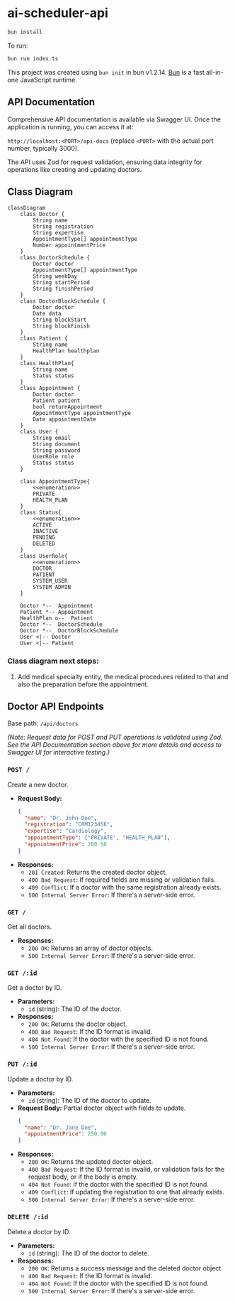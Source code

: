 # ai-scheduler-api

```bash
bun install
```

To run:

```bash
bun run index.ts
```

This project was created using `bun init` in bun v1.2.14. [Bun](https://bun.sh) is a fast all-in-one JavaScript runtime.

## API Documentation

Comprehensive API documentation is available via Swagger UI. Once the application is running, you can access it at:

`http://localhost:<PORT>/api-docs` (replace `<PORT>` with the actual port number, typically 3000).

The API uses Zod for request validation, ensuring data integrity for operations like creating and updating doctors.

## Class Diagram

```mermaid
classDiagram
    class Doctor {
	    String name
        String registration
        String expertise
        AppointmentType[] appointmentType
        Number appointmentPrice
    }
    class DoctorSchedule {
        Doctor doctor
        AppointmentType[] appointmentType
        String weekDay
        String startPeriod
        String finishPeriod
    }
    class DoctorBlockSchedule {
        Doctor doctor
	    Date data
        String blockStart
        String blockFinish
    }
    class Patient {
	    String name
        HealthPlan healthplan
    }
    class HealthPlan{
        String name
        Status status        
    }
    class Appointment {
	    Doctor doctor
        Patient patient
        bool returnAppointment
        AppointmentType appointmentType
        Date appointmentDate
    }
    class User {
        String email
        String document
        String password
        UserRole role
        Status status
    }

    class AppointmentType{
        <<enumeration>>
        PRIVATE
        HEALTH_PLAN
    }
    class Status{
        <<enumeration>>
        ACTIVE
        INACTIVE
        PENDING
        DELETED
    }
    class UserRole{
        <<enumeration>>
        DOCTOR
        PATIENT
        SYSTEM_USER
        SYSTEM_ADMIN
    }

    Doctor *--	Appointment
    Patient *--	Appointment
    HealthPlan o--	Patient
    Doctor *--	DoctorSchedule
    Doctor *--	DoctorBlockSchedule
    User <|-- Doctor
    User <|-- Patient

```

### Class diagram next steps:
1. Add medical specialty entity, the medical procedures related to that and also the preparation before the appointment.

## Doctor API Endpoints

Base path: `/api/doctors`

*(Note: Request data for POST and PUT operations is validated using Zod. See the API Documentation section above for more details and access to Swagger UI for interactive testing.)*

### `POST /`
Create a new doctor.
- **Request Body:**
  ```json
  {
    "name": "Dr. John Doe",
    "registration": "CRM123456",
    "expertise": "Cardiology",
    "appointmentType": ["PRIVATE", "HEALTH_PLAN"],
    "appointmentPrice": 200.50
  }
  ```
- **Responses:**
  - `201 Created`: Returns the created doctor object.
  - `400 Bad Request`: If required fields are missing or validation fails.
  - `409 Conflict`: If a doctor with the same registration already exists.
  - `500 Internal Server Error`: If there's a server-side error.

### `GET /`
Get all doctors.
- **Responses:**
  - `200 OK`: Returns an array of doctor objects.
  - `500 Internal Server Error`: If there's a server-side error.

### `GET /:id`
Get a doctor by ID.
- **Parameters:**
  - `id` (string): The ID of the doctor.
- **Responses:**
  - `200 OK`: Returns the doctor object.
  - `400 Bad Request`: If the ID format is invalid.
  - `404 Not Found`: If the doctor with the specified ID is not found.
  - `500 Internal Server Error`: If there's a server-side error.

### `PUT /:id`
Update a doctor by ID.
- **Parameters:**
  - `id` (string): The ID of the doctor to update.
- **Request Body:** Partial doctor object with fields to update.
  ```json
  {
    "name": "Dr. Jane Doe",
    "appointmentPrice": 250.00
  }
  ```
- **Responses:**
  - `200 OK`: Returns the updated doctor object.
  - `400 Bad Request`: If the ID format is invalid, or validation fails for the request body, or if the body is empty.
  - `404 Not Found`: If the doctor with the specified ID is not found.
  - `409 Conflict`: If updating the registration to one that already exists.
  - `500 Internal Server Error`: If there's a server-side error.

### `DELETE /:id`
Delete a doctor by ID.
- **Parameters:**
  - `id` (string): The ID of the doctor to delete.
- **Responses:**
  - `200 OK`: Returns a success message and the deleted doctor object.
  - `400 Bad Request`: If the ID format is invalid.
  - `404 Not Found`: If the doctor with the specified ID is not found.
  - `500 Internal Server Error`: If there's a server-side error.
